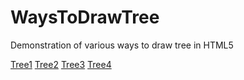 <!-- Global site tag (gtag.js) - Google Analytics -->
<script async src="https://www.googletagmanager.com/gtag/js?id=UA-81183833-2"></script>
<script>
 window.dataLayer = window.dataLayer || [];
 function gtag(){dataLayer.push(arguments);}
 gtag('js', new Date());

 gtag('config', 'UA-81183833-2');
</script>

<script>var cookieBread = ">Arts>WaysToDrawTree";</script>
<script src="https://truemaxdh.github.io/Include/header.js"></script>

# WaysToDrawTree
Demonstration of various ways to draw tree in HTML5


[Tree1](Tree1.html)
[Tree2](Tree2.html)
[Tree3](Tree3.html)
[Tree4](Tree4.html)

<!-- Google Adsense -->
<script async src="//pagead2.googlesyndication.com/pagead/js/adsbygoogle.js"></script>
<!-- AutoResponse -->
<ins class="adsbygoogle"
     style="display:block"
     data-ad-client="ca-pub-7307479428475282"
     data-ad-slot="8718898251"
     data-ad-format="auto"></ins>
<script>
  (adsbygoogle = window.adsbygoogle || []).push({});
</script>
  
